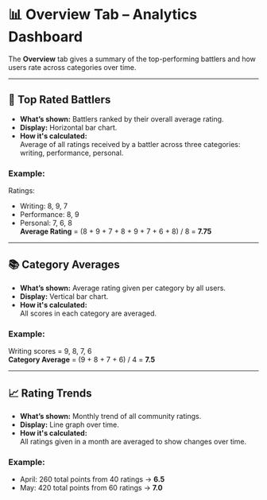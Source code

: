 # 📊 Overview Tab – Analytics Dashboard

The **Overview** tab gives a summary of the top-performing battlers and how users rate across categories over time.

---

## 🥇 Top Rated Battlers

- **What’s shown:** Battlers ranked by their overall average rating.
- **Display:** Horizontal bar chart.
- **How it's calculated:**  
  Average of all ratings received by a battler across three categories: writing, performance, personal.

### Example:
Ratings:
- Writing: 8, 9, 7
- Performance: 8, 9
- Personal: 7, 6, 8  
**Average Rating** = (8 + 9 + 7 + 8 + 9 + 7 + 6 + 8) / 8 = **7.75**

---

## 📚 Category Averages

- **What’s shown:** Average rating given per category by all users.
- **Display:** Vertical bar chart.
- **How it's calculated:**  
  All scores in each category are averaged.

### Example:
Writing scores = 9, 8, 7, 6  
**Category Average** = (9 + 8 + 7 + 6) / 4 = **7.5**

---

## 📈 Rating Trends

- **What’s shown:** Monthly trend of all community ratings.
- **Display:** Line graph over time.
- **How it's calculated:**  
  All ratings given in a month are averaged to show changes over time.

### Example:
- April: 260 total points from 40 ratings → **6.5**
- May: 420 total points from 60 ratings → **7.0**
